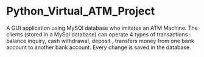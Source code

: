 # Python_Virtual_ATM_Project

A GUI application using MySQl database who imitates an ATM Machine. The clients (stored in a MySql database) can operate 4 types of transactions : balance inquiry, cash withdrawal, deposit , transfers money from one bank account to another bank account. Every change is saved in the database.
